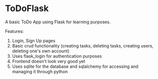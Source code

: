 # ToDoFlask
A basic ToDo App using Flask for learning purposes.

Features:
1) Login, Sign Up pages
2) Basic crud functionality (creating tasks, deleting tasks, creating users, deleting one's own account)
3) Uses flask_login for authentication purposes
4) Frontend doesn't look very good yet
5) Uses sqlite for the database and sqlalchemy for accessing and managing it through python
